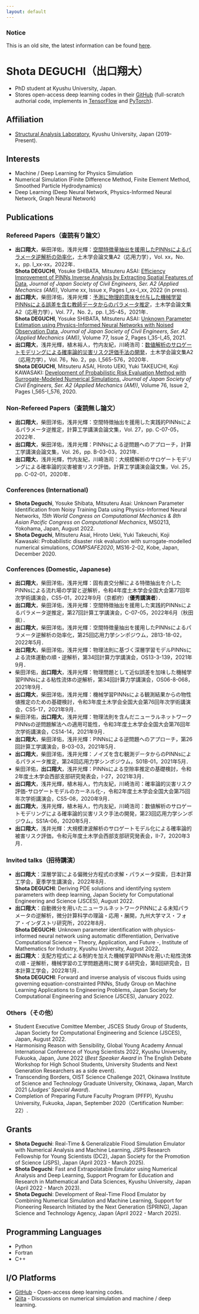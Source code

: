 ```yaml
---
layout: default
---
```


<!-- 
This is how you can comment out. 
-->

### Notice
This is an old site, the latest information can be found [here](https://shota-deguchi.vercel.app/). 

# Shota DEGUCHI（出口翔大）
* PhD student at Kyushu University, Japan. 
* Stores open-access deep learning codes in their [GitHub](https://github.com/ShotaDeguchi) (full-scratch authorial code, implements in [TensorFlow](https://www.tensorflow.org/) and [PyTorch](https://pytorch.org/)). 

## Affiliation
* [Structural Analysis Laboratory](https://kyushu-u.wixsite.com/structural-analysis), Kyushu University, Japan (2019-Present). 

## Interests
* Machine / Deep Learning for Physics Simulation
* Numerical Simulation (Finite Difference Method, Finite Element Method, Smoothed Particle Hydrodynamics)
* Deep Learning (Deep Neural Network, Physics-Informed Neural Network, Graph Neural Network) 

## Publications
### Refereed Papers（査読有り論文）
* **出口翔大**，柴田洋佑，浅井光輝：[空間特徴量抽出を援用したPINNsによるパラメータ逆解析の効率化](link_not_provided_yet)，土木学会論文集A2（応用力学），Vol. xx，No. x，pp. I_xx-xx，2022年．<br>**Shota DEGUCHI**, Yosuke SHIBATA, Mitsuteru ASAI: [Efficiency Improvement of PINNs Inverse Analysis by Extracting Spatial Features of Data](link_not_provided_yet), *Journal of Japan Society of Civil Engineers, Ser. A2 (Applied Mechanics (AM))*, Volume xx, Issue x, Pages I_xx-I_xx, 2022 (in press).
* **出口翔大**，柴田洋佑，浅井光輝：[予測に物理的意味を付与した機械学習PINNsによる誤差を含む教師データからのパラメータ推定](https://doi.org/10.2208/jscejam.77.2_I_35)，土木学会論文集A2（応用力学），Vol. 77，No. 2，pp. I_35-45，2021年．<br>**Shota DEGUCHI**, Yosuke SHIBATA, Mitsuteru ASAI: [Unknown Parameter Estimation using Physics-Informed Neural Networks with Noised Observation Data](https://www.jstage.jst.go.jp/article/jscejam/77/2/77_I_35/_article/-char/en), *Journal of Japan Society of Civil Engineers, Ser. A2 (Applied Mechanics (AM))*, Volume 77, Issue 2, Pages I_35-I_45, 2021.
* **出口翔大**，浅井光輝，植木裕人，竹内友紀，川崎浩司：[数値解析のサロゲートモデリングによる確率論的災害リスク評価手法の開発](https://doi.org/10.2208/jscejam.76.2_I_565)，土木学会論文集A2（応用力学），Vol. 76，No. 2，pp. I_565-576，2020年．<br>**Shota DEGUCHI**, Mitsuteru ASAI, Hiroto UEKI, Yuki TAKEUCHI, Koji KAWASAKI: [Development of Probabilistic Risk Evaluation Method with Surrogate-Modeled Numerical Simulations](https://www.jstage.jst.go.jp/article/jscejam/76/2/76_I_565/_article/-char/en), *Journal of Japan Society of Civil Engineers, Ser. A2 (Applied Mechanics (AM))*, Volume 76, Issue 2, Pages I_565-I_576, 2020.

### Non-Refereed Papers（査読無し論文）
* **出口翔大**，柴田洋佑，浅井光輝：空間特徴抽出を援用した実践的PINNsによるパラメータ逆推定，計算工学講演会論文集，Vol. 27，pp. C-07-05，2022年．
* **出口翔大**，柴田洋佑，浅井光輝：PINNsによる逆問題へのアプローチ，計算工学講演会論文集，Vol. 26，pp. B-03-03，2021年．
* **出口翔大**，浅井光輝，竹内友紀，川崎浩司：大規模解析のサロゲートモデリングによる確率論的災害被害リスク評価，計算工学講演会論文集，Vol. 25，pp. C-02-01，2020年．

### Conferences (International)
* **Shota Deguchi**, Yosuke Shibata, Mitsuteru Asai: Unknown Parameter Identification from Noisy Training Data using Physics-Informed Neural Networks, *15th World Congress on Computational Mechanics & 8th Asian Pacific Congress on Computational Mechanics*, MS0213, Yokohama, Japan, August 2022. 
* **Shota Deguchi**, Mitsuteru Asai, Hiroto Ueki, Yuki Takeuchi, Koji Kawasaki: Probabilistic disaster risk evaluation with surrogate-modelled numerical simulations, *COMPSAFE2020*, MS16-2-02, Kobe, Japan, December 2020. 

### Conferences (Domestic, Japanese)
* **出口翔大**，柴田洋佑，浅井光輝：固有直交分解による特徴抽出を介したPINNsによる流れ場の学習と逆解析，令和4年度土木学会全国大会第77回年次学術講演会，CS5-01，2022年9月（京都府）（**優秀講演者**）．
* **出口翔大**，柴田洋佑，浅井光輝：空間特徴抽出を援用した実践的PINNsによるパラメータ逆推定，第27回計算工学講演会，C-07-05，2022年6月（秋田県）．
* **出口翔大**，柴田洋佑，浅井光輝：空間特徴量抽出を援用したPINNsによるパラメータ逆解析の効率化，第25回応用力学シンポジウム，2B13-18-02，2022年5月．
* **出口翔大**，柴田洋佑，浅井光輝：物理法則に基づく深層学習モデルPINNsによる流体運動の順・逆解析，第34回計算力学講演会，OS13-3-139，2021年9月．
* 柴田洋佑，**出口翔大**，浅井光輝：物理問題として近似誤差を加味した機械学習PINNsによる粘性流体の逆解析，第34回計算力学講演会，OS06-8-068，2021年9月．
* **出口翔大**，柴田洋佑，浅井光輝：機械学習PINNsによる観測結果からの物性値推定のための基礎検討，令和3年度土木学会全国大会第76回年次学術講演会，CS5-17，2021年9月．
* 柴田洋佑，**出口翔大**，浅井光輝：物理法則を含んだニューラルネットワークPINNsの逆問題解法への適用可能性，令和3年度土木学会全国大会第76回年次学術講演会，CS14-14，2021年9月．
* **出口翔大**，柴田洋佑，浅井光輝：PINNsによる逆問題へのアプローチ，第26回計算工学講演会，B-03-03，2021年5月．
* **出口翔大**，柴田洋佑，浅井光輝：ノイズを含む観測データからのPINNsによるパラメータ推定，第24回応用力学シンポジウム，S01B-01，2021年5月．
* 柴田洋佑，**出口翔大**，浅井光輝：PINNsによる空隙率推定の基礎検討，令和2年度土木学会西部支部研究発表会，Ⅰ-27，2021年3月．
* **出口翔大**，浅井光輝，植木裕人，竹内友紀，川崎浩司：確率論的災害リスク評価-サロゲートモデルのカーネル化-，令和2年度土木学会全国大会第75回年次学術講演会，CS5-08，2020年9月．
* **出口翔大**，浅井光輝，植木裕人，竹内友紀，川崎浩司：数値解析のサロゲートモデリングによる確率論的災害リスク手法の開発，第23回応用力学シンポジウム，SS1A-06，2020年5月．
* **出口翔大**，浅井光輝：大規模津波解析のサロゲートモデル化による確率論的被害リスク評価，令和元年度土木学会西部支部研究発表会，Ⅱ-7，2020年3月．

### Invited talks（招待講演）
* **出口翔大**：深層学習による偏微分方程式の求解・パラメータ探索，日本計算工学会，夏季学生講演会，2022年8月．<br>**Shota DEGUCHI**: Deriving PDE solutions and identifying system parameters with deep learning, Japan Society for Computational Engineering and Science (JSCES), August 2022.
* **出口翔大**：自動微分を用いたニューラルネットワークPINNによる未知パラメータの逆解析，微分計算科学の理論・応用・展開，九州大学マス・フォア・インダストリ研究所，2022年8月．<br>**Shota DEGUCHI**: Unknown parameter identification with physics-informed neural network using automatic differentiation, Derivative Computational Science ‒ Theory, Application, and Future -, Institute of Mathematics for Industry, Kyushu University, August 2022.
* **出口翔大**：支配方程式による制約を加えた機械学習PINNsを用いた粘性流体の順・逆解析，機械学習の工学問題適用に関する研究会，第8回研究会，日本計算工学会，2022年1月．<br>**Shota DEGUCHI**: Forward and inverse analysis of viscous fluids using governing equation-constrainted PINNs, Study Group on Machine Learning Applications to Engineering Problems, Japan Society for Computational Engineering and Science (JSCES), January 2022.

### Others（その他）
* Student Executive Comittee Member, JSCES Study Group of Students, Japan Society for Computational Engineering and Science (JSCES), Japan, August 2022. 
* Harmonising Reason with Sensibility, Global Young Academy Annual International Conference of Young Scientists 2022, Kyushu University, Fukuoka, Japan, June 2022 (*Best Speaker Award* in The English Debate Workshop for High School Students, University Students and Next Generation Researchers as a side event). 
* Transcending Borders, OIST Science Challenge 2021, Okinawa Institute of Science and Technology Graduate University, Okinawa, Japan, March 2021 (*Judges' Special Award*). 
* Completion of Preparing Future Faculty Program (PFFP), Kyushu University, Fukuoka, Japan, September 2020（Certification Number: 22）. 

## Grants
* **Shota Deguchi**: Real-Time & Generalizable Flood Simulation Emulator with Numerical Analysis and Machine Learning, JSPS Research Fellowship for Young Scientists (DC2), Japan Society for the Promotion of Science (JSPS), Japan (April 2023 - March 2025). 
* **Shota Deguchi**: Fast and Extrapolatable Emulator using Numerical Analysis and Deep Learning, Support Program for Education and Research in Mathematical and Data Sciences, Kyushu University, Japan (April 2022 - March 2023). 
* **Shota Deguchi**: Development of Real-Time Flood Emulator by Combining Numerical Simulation and Machine Learning, Support for Pioneering Research Initiated by the Next Generation (SPRING), Japan Science and Technology Agency, Japan (April 2022 - March 2025). 

## Programming Languages
* Python
* Fortran
* C++

## I/O Platforms
* [GitHub](https://github.com/ShotaDeguchi) - Open-access deep learning codes. 
* [Qiita](https://qiita.com/ShotaDeguchi) - Discussions on numerical simulation and machine / deep learning. 

